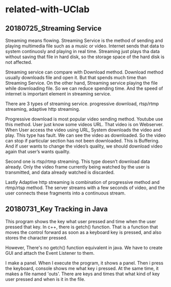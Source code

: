 # related-with-UClab
## 20180725_Streaming Service 
Streaming means flowing. Streaming Service is the method of sending and playing multimedia file such as a music or video.  Internet sends that data to system continuosly and playing in real time. Streaming just plays tha data without saving that file in hard disk, so the storage space of the hard disk is not affected. 

Streaming service can compare with Download method. Download method usually downloads file and open it. But that spends much time than Streaming Service. On the other hand, Streaming service playing the file while downloading file. So we can reduce spending time. And the speed of internet is important element in streaming service.

There are 3 types of streaming service. progressive download, rtsp/rtmp streaming, adaptive http streaming.

Progressive download is most popular video sending method. Youtube use this method. User just know some videos URL. That video is on Webserver. When User access the video using URL, System downloads the video and play. This type has fault. We can see the video as downloaded. So the video can stop if particular section has not been downloaded. This is Buffering. And if user wants to change the video’s quality, we should download video again that user’s wants quailty. 

Second one is rtsp/rtmp streaming. This type doesn’t download data already. Only the video frame currently being watched by the user is transmitted, and data already watched is discarded.

Lastly Adaptive http streaming is combination of progressive method and rtmp/rtsp method. The server streams with a few seconds of video, and the user connects these fragments into a continuous stream.

## 20180731_Key Tracking in Java 
This program shows the key what user pressed and time when the user pressed that key. In c++, there is getch() function. That is a function that moves the control forward as soon as a keyboard key is pressed, and also stores the character pressed.

However, There's no getch() function equivalent in java. We have to create GUI and attach the Event Listener to them.

I make a panel. When I execute the program, it shows a panel. Then i press the keyboard, console shows me what key i pressed. At the same time, it makes a file named 'outs'. There are keys and times that what kind of key user pressed and when is it in the file.

